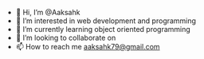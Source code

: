 - 👋 Hi, I’m @Aaksahk
- 👀 I’m interested in web development and programming
- 🌱 I’m currently learning object oriented programming 
- 💞️ I’m looking to collaborate on 
- 📫 How to reach me aaksahk79@gmail.com


<!---
Aaksahk/Aaksahk is a ✨ special ✨ repository because its `README.md` (this file) appears on your GitHub profile.
You can click the Preview link to take a look at your changes.
--->
